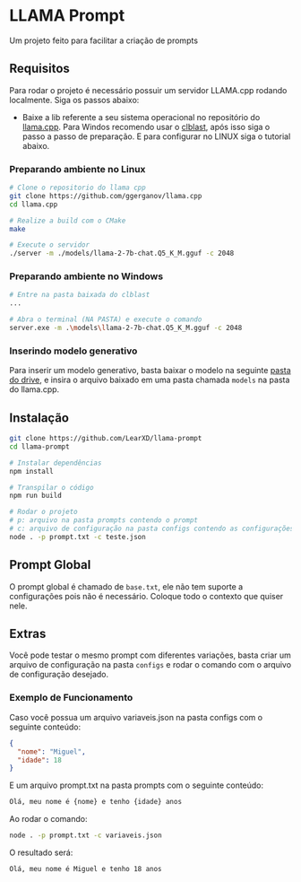 # LLAMA Prompt
Um projeto feito para facilitar a criação de prompts

## Requisitos
Para rodar o projeto é necessário possuir um servidor LLAMA.cpp rodando localmente. Siga os passos abaixo:

* Baixe a lib referente a seu sistema operacional no repositório do [llama.cpp](https://github.com/ggerganov/llama.cpp/releases). Para Windos recomendo usar o [clblast](https://github.com/ggerganov/llama.cpp/releases/download/b2581/llama-b2581-bin-win-clblast-x64.zip), após isso siga o passo a passo de preparação. E para configurar no LINUX siga o tutorial abaixo.

### Preparando ambiente no Linux
```bash
# Clone o repositorio do llama cpp	
git clone https://github.com/ggerganov/llama.cpp
cd llama.cpp

# Realize a build com o CMake
make

# Execute o servidor
./server -m ./models/llama-2-7b-chat.Q5_K_M.gguf -c 2048
```

### Preparando ambiente no Windows
```bash
# Entre na pasta baixada do clblast
...

# Abra o terminal (NA PASTA) e execute o comando
server.exe -m .\models\llama-2-7b-chat.Q5_K_M.gguf -c 2048
```

### Inserindo modelo generativo
Para inserir um modelo generativo, basta baixar o modelo na seguinte [pasta do drive](https://drive.google.com/file/d/1-4s0l3PEe2PXXWktnMMZnIlgl4rQDqzj/view?usp=sharing), e insira o arquivo baixado em uma pasta chamada `models` na pasta do llama.cpp.

## Instalação
```bash
git clone https://github.com/LearXD/llama-prompt
cd llama-prompt

# Instalar dependências
npm install

# Transpilar o código
npm run build

# Rodar o projeto
# p: arquivo na pasta prompts contendo o prompt
# c: arquivo de configuração na pasta configs contendo as configurações do prompt
node . -p prompt.txt -c teste.json
```

## Prompt Global
O prompt global é chamado de `base.txt`, ele não tem suporte a configurações pois não é necessário. Coloque todo o contexto que quiser nele.

## Extras
Você pode testar o mesmo prompt com diferentes variações, basta criar um arquivo de configuração na pasta `configs` e rodar o comando com o arquivo de configuração desejado.

### Exemplo de Funcionamento
Caso você possua um arquivo variaveis.json na pasta configs com o seguinte conteúdo:
```json
{
  "nome": "Miguel",
  "idade": 18
}
```

E um arquivo prompt.txt na pasta prompts com o seguinte conteúdo:
```txt
Olá, meu nome é {nome} e tenho {idade} anos
```

Ao rodar o comando:
```bash
node . -p prompt.txt -c variaveis.json
```

O resultado será:
```
Olá, meu nome é Miguel e tenho 18 anos
```